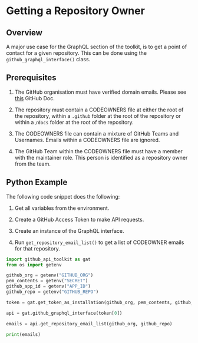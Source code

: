 # Getting a Repository Owner

## Overview

A major use case for the GraphQL section of the toolkit, is to get a point of contact for a given repository. This can be done using the `github_graphql_interface()` class.

## Prerequisites

1. The GitHub organisation must have verified domain emails. Please see [this](https://docs.github.com/en/organizations/managing-organization-settings/verifying-or-approving-a-domain-for-your-organization) GitHub Doc.

2. The repository must contain a CODEOWNERS file at either the root of the repository, within a `.github` folder at the root of the repository or within a `/docs` folder at the root of the repository.

3. The CODEOWNERS file can contain a mixture of GitHub Teams and Usernames. Emails within a CODEOWNERS file are ignored.

4. The GitHub Team within the CODEOWNERS file must have a member with the maintainer role. This person is identified as a repository owner from the team.

## Python Example

The following code snippet does the following:

1. Get all variables from the environment.

2. Create a GitHub Access Token to make API requests.

3. Create an instance of the GraphQL interface.

4. Run `get_repository_email_list()` to get a list of CODEOWNER emails for that repository.

```python
import github_api_toolkit as gat
from os import getenv

github_org = getenv("GITHUB_ORG")
pem_contents = getenv("SECRET")
github_app_id = getenv("APP_ID")
github_repo = getenv("GITHUB_REPO")

token = gat.get_token_as_installation(github_org, pem_contents, github_app_id)

api = gat.github_graphql_interface(token[0])

emails = api.get_repository_email_list(github_org, github_repo)

print(emails)
```